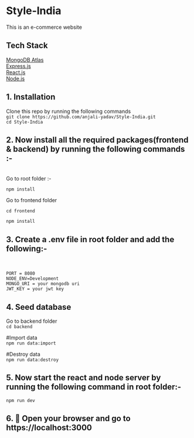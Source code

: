 # Style-India
This is an e-commerce website
<br />
## Tech Stack <br />
[MongoDB Atlas](https://www.mongodb.com/cloud/atlas) <br />
[Express.js](https://expressjs.com/) <br />
[React.js](https://reactjs.org/) <br />
[Node.js](https://nodejs.org/en/) 
<br />
## 1. Installation <br />
Clone this repo by running the following commands <br />
`git clone https://github.com/anjali-yadav/Style-India.git` <br />
`cd Style-India` 
<br />
## 2. Now install all the required packages(frontend & backend) by running the following commands :-
<br />
Go to root folder :- <br />

`npm install` <br />

Go to frontend folder <br />

`cd frontend` <br />

`npm install ` <br />
## 3. Create a .env file in root folder and add the following:-
<br />

`PORT = 8080` <br />
`NODE_ENV=Development` <br />
`MONGO_URI = your mongodb uri ` <br />
`JWT_KEY = your jwt key` <br />
## 4. Seed database <br />
Go to backend folder <br />
`cd backend` <br />

#Import data <br />
`
npm run data:import
` <br />

#Destroy data  <br />
`
npm run data:destroy
`
<br />
## 5. Now start the react and node server by running the following command in root folder:- <br />
`
npm run dev
`
<br />
## 6. 🎉 Open your browser and go to https://localhost:3000
